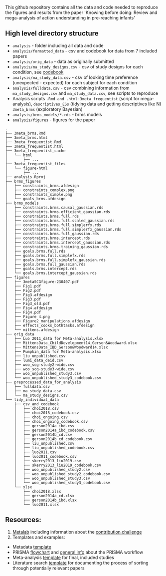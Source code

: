 This github repository contains all the data and code needed to reproduce the figures and results from the paper 'Knowing before doing: Review and mega-analysis of action understanding in pre-reaching infants'

## High level directory structure
- `analysis` - folder including all data and code
- `analysis/formatted_data` - csv and codebook for data from 7 included papers
- `analysis/orig_data` - data as originally submitted
- `analysis/ma_study_designs.csv` - csv of study designs for each condition, see [codebook](https://docs.google.com/spreadsheets/d/1-tEF2RZS6OjN8_kEeWTIHrI-lr5VpvC_58wk4X7YUC0/edit#gid=1931065704)
- `analysis/ma_study_data.csv` - csv of looking time preference (unexpected - expected) for each subject for each condition
- `analysis/fulldata.csv` - csv combining information from `ma_study_designs.csv` and `ma_study_data.csv`, see scripts to reproduce
- Analysis scripts `.Rmd and .html`: `3meta_frequentist` (script for mega-analysis), `descriptives_ESs` (tidying data and getting descriptives like N) `3meta_brms` (exploratory Bayesian)
- `analysis/brms_models/*.rds` - brms models
- `analysis/figures` - figures for the paper


```
.
├── 3meta_brms.Rmd
├── 3meta_brms.html
├── 3meta_frequentist.Rmd
├── 3meta_frequentist.html
├── 3meta_frequentist_cache
│   └── html
│       ├── ...
├── 3meta_frequentist_files
│   └── figure-html
│       ├── ...
├── analysis.Rproj
├── brms_figures
│   ├── constraints_brms.afdesign
│   ├── constraints_complex.png
│   ├── constraints_simple.png
│   └── goals_brms.afdesign
├── brms_models
│   ├── constraints.brms.causal_gaussian.rds
│   ├── constraints.brms.efficient_gaussian.rds
│   ├── constraints.brms.full.rds
│   ├── constraints.brms.full.scaled_gaussian.rds
│   ├── constraints.brms.full.simplerfx.rds
│   ├── constraints.brms.full.simplerfx_gaussian.rds
│   ├── constraints.brms.full_gaussian.rds
│   ├── constraints.brms.intercept.rds
│   ├── constraints.brms.intercept_gaussian.rds
│   ├── constraints.brms.training_gaussian.rds
│   ├── goals.brms.full.rds
│   ├── goals.brms.full.simplefx.rds
│   ├── goals.brms.full.simplefx_gaussian.rds
│   ├── goals.brms.full_gaussian.rds
│   ├── goals.brms.intercept.rds
│   └── goals.brms.intercept_gaussian.rds
├── figures
│   ├── 3metaSCGfigure-230407.pdf
│   ├── Fig1.pdf
│   ├── Fig2.pdf
│   ├── Fig3.afdesign
│   ├── Fig3.pdf
│   ├── Fig3_old.pdf
│   ├── Fig4.afdesign
│   ├── Fig4.pdf
│   ├── Figure 4.png
│   ├── Figure2_manipulations.afdesign
│   ├── effects_cooks_bothtasks.afdesign
│   └── mittens.afdesign
├── orig_data
│   ├── Luo 2011_data for Meta-analysis.xlsx
│   ├── MittensData_ChildDevelopment14_Gerson&Woodward.xlsx
│   ├── MittensData_IBD_Gerson&Woodward14.xlsx
│   ├── Pumpkin_data for Meta-analysis.xlsx
│   ├── liu_unpublished.csv
│   ├── lumi_data_deid.csv
│   ├── woo_scg-study2-wide.csv
│   ├── woo_scg-study3-wide.csv
│   ├── woo_unpublished_study3.csv
│   └── woo_unpublished_study3_codebook.csv
├── preprocessed_data_for_analysis
│   ├── fulldata.csv
│   ├── ma_study_data.csv
│   └── ma_study_designs.csv
└── tidy_individual_data
    ├── csv_and_codebook
    │   ├── choi2018.csv
    │   ├── choi2018_codebook.csv
    │   ├── choi_ongoing.csv
    │   ├── choi_ongoing_codebook.csv
    │   ├── gerson2014a_ibd.csv
    │   ├── gerson2014a_ibd_codebook.csv
    │   ├── gerson2014b_cd.csv
    │   ├── gerson2014b_cd_codebook.csv
    │   ├── liu_unpublished.csv
    │   ├── liu_unpublished_codebook.csv
    │   ├── luo2011.csv
    │   ├── luo2011_codebook.csv
    │   ├── skerry2013_liu2019.csv
    │   ├── skerry2013_liu2019_codebook.csv
    │   ├── woo_unpublished_study2.csv
    │   ├── woo_unpublished_study2_codebook.csv
    │   ├── woo_unpublished_study3.csv
    │   └── woo_unpublished_study3_codebook.csv
    └── xlsx
        ├── choi2018.xlsx
        ├── gerson2014a_cd.xlsx
        ├── gerson2014b_ibd.xlsx
        └── luo2011.xlsx
```

## Resources:
1. [Metalab](http://metalab.stanford.edu/) including information about the [contribution challenge](https://docs.google.com/document/d/1WH6y-7Hq-BRs7PAfH7jJY8qvPdBcy8IeHxfXeaqAJUI/edit)
2. Templates and examples:
- Metadata [template](https://docs.google.com/document/d/12SpehtoFfIvUjUBHYvi9rnIKeXAYduFdofRlQ0HAh5s/edit)
- PRISMA [flowchart](https://docs.google.com/presentation/d/1DKY8BTZZ82bGyGwpGsyyzsilOqE1F1NcDLTKWtCe9AY/edit#slide=id.p) and [general info](http://prisma-statement.org/) about the PRISMA workflow
- Meta-analysis [template](https://docs.google.com/spreadsheets/d/12Y_2BcFSu48t0F8a_xrY1Ro2fJoCIV1h8O627WNcrjY/edit#gid=0) for final, included studies 
- Literature search [template](https://docs.google.com/spreadsheets/d/1mtN4g6FddpBljQzrR-mS0y414M9wQNjK4Vz09nLOe2s/edit#gid=0) for documenting the process of sorting through potentially relevant papers 

